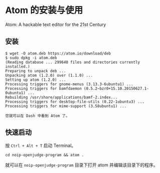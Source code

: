 # Atom 的安装与使用

Atom: A hackable text editor for the 21st Century

## 安装

    $ wget -O atom.deb https://atom.io/download/deb
    $ sudo dpkg -i atom.deb
    (Reading database ... 299640 files and directories currently installed.)
    Preparing to unpack deb ...
    Unpacking atom (1.2.0) over (1.1.0) ...
    Setting up atom (1.2.0) ...
    Processing triggers for gnome-menus (3.13.3-6ubuntu1) ...
    Processing triggers for bamfdaemon (0.5.2~bzr0+15.10.20150627.1-0ubuntu1) ...
    Rebuilding /usr/share/applications/bamf-2.index...
    Processing triggers for desktop-file-utils (0.22-1ubuntu3) ...
    Processing triggers for mime-support (3.58ubuntu1) ...

    您就可以在 Dash 中看到 Atom 了。

## 快速启动

按 `Ctrl + Alt + T` 启动 Terminal。

    cd noip-openjudge-program && atom .

就可以在 `noip-openjudge-program` 目录下打开 atom 并编辑该目录下的程序。
